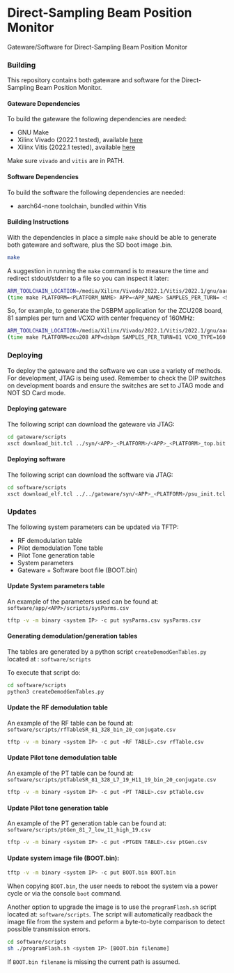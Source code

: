 Direct-Sampling Beam Position Monitor
=====================================

Gateware/Software for Direct-Sampling Beam Position Monitor

### Building

This repository contains both gateware and software
for the Direct-Sampling Beam Position Monitor.

#### Gateware Dependencies

To build the gateware the following dependencies are needed:

* GNU Make
* Xilinx Vivado (2022.1 tested), available [here](https://www.xilinx.com/support/download/index.html/content/xilinx/en/downloadNav/vivado-design-tools.html)
* Xilinx Vitis (2022.1 tested), available [here](https://www.xilinx.com/support/download/index.html/content/xilinx/en/downloadNav/vitis.html)

Make sure `vivado` and `vitis` are in PATH.

#### Software Dependencies

To build the software the following dependencies are needed:

* aarch64-none toolchain, bundled within Vitis

#### Building Instructions

With the dependencies in place a simple `make` should be able to generate
both gateware and software, plus the SD boot image .bin.

```bash
make
```

A suggestion in running the `make` command is to measure the time
and redirect stdout/stderr to a file so you can inspect it later:

```bash
ARM_TOOLCHAIN_LOCATION=/media/Xilinx/Vivado/2022.1/Vitis/2022.1/gnu/aarch64/lin/aarch64-none
(time make PLATFORM=<PLATFORM_NAME> APP=<APP_NAME> SAMPLES_PER_TURN= <SAMPLES_PER_TURN> VCXO_TYPE=<VCXO_TYPE> CROSS_COMPILE=${ARM_TOOLCHAIN_LOCATION}/bin/aarch64-none-elf- && notify-send 'Compilation SUCCESS' || notify-send 'Compilation ERROR'; date) 2>&1 | tee make_output
```

So, for example, to generate the DSBPM application for the ZCU208 board, 81 samples per turn
and VCXO with center frequency of 160MHz:

```bash
ARM_TOOLCHAIN_LOCATION=/media/Xilinx/Vivado/2022.1/Vitis/2022.1/gnu/aarch64/lin/aarch64-none
(time make PLATFORM=zcu208 APP=dsbpm SAMPLES_PER_TURN=81 VCXO_TYPE=160 CROSS_COMPILE=${ARM_TOOLCHAIN_LOCATION}/bin/aarch64-none-elf- && notify-send 'Compilation SUCCESS' || notify-send 'Compilation ERROR'; date) 2>&1 | tee make_output
```

### Deploying

To deploy the gateware and the software we can use a variety of
methods. For development, JTAG is being used. Remember to check
the DIP switches on development boards and ensure the switches
are set to JTAG mode and NOT SD Card mode.

#### Deploying gateware

The following script can download the gateware via JTAG:

```bash
cd gateware/scripts
xsct download_bit.tcl ../syn/<APP>_<PLATFORM>/<APP>_<PLATFORM>_top.bit
```

#### Deploying software

The following script can download the software via JTAG:

```bash
cd software/scripts
xsct download_elf.tcl ../../gateware/syn/<APP>_<PLATFORM>/psu_init.tcl ../app/<APP>/<APP>_<PLATFORM>.elf
```

### Updates

The following system parameters can be updated via TFTP:

* RF demodulation table
* Pilot demodulation Tone table
* Pilot Tone generation table
* System parameters
* Gateware + Software boot file (BOOT.bin)

#### Update System parameters table

An example of the parameters used can be found at: `software/app/<APP>/scripts/sysParms.csv`

```bash
tftp -v -m binary <system IP> -c put sysParms.csv sysParms.csv
```

#### Generating demodulation/generation tables

The tables are generated by a python script `createDemodGenTables.py` located at
: `software/scripts`

To execute that script do:

```bash
cd software/scripts
python3 createDemodGenTables.py
```

#### Update the RF demodulation table

An example of the RF table can be found at: `software/scripts/rfTableSR_81_328_bin_20_conjugate.csv`

```bash
tftp -v -m binary <system IP> -c put <RF TABLE>.csv rfTable.csv
```

#### Update Pilot tone demodulation table

An example of the PT table can be found at: `software/scripts/ptTableSR_81_328_L7_19_H11_19_bin_20_conjugate.csv`

```bash
tftp -v -m binary <system IP> -c put <PT TABLE>.csv ptTable.csv
```

#### Update Pilot tone generation table

An example of the PT generation table can be found at: `software/scripts/ptGen_81_7_low_11_high_19.csv`

```bash
tftp -v -m binary <system IP> -c put <PTGEN TABLE>.csv ptGen.csv
```

#### Update system image file (BOOT.bin):

```bash
tftp -v -m binary <system IP> -c put BOOT.bin BOOT.bin
```

When copying `BOOT.bin`, the user needs to reboot the system via a power cycle
or via the console `boot` command.

Another option to upgrade the image is to use the `programFlash.sh` script
located at: `software/scripts`. The script will automatically readback the
image file from the system and peform a byte-to-byte comparison to detect
possible transmission errors.

```bash
cd software/scripts
sh ./programFlash.sh <system IP> [BOOT.bin filename]
```

If `BOOT.bin filename` is missing the current path is assumed.
